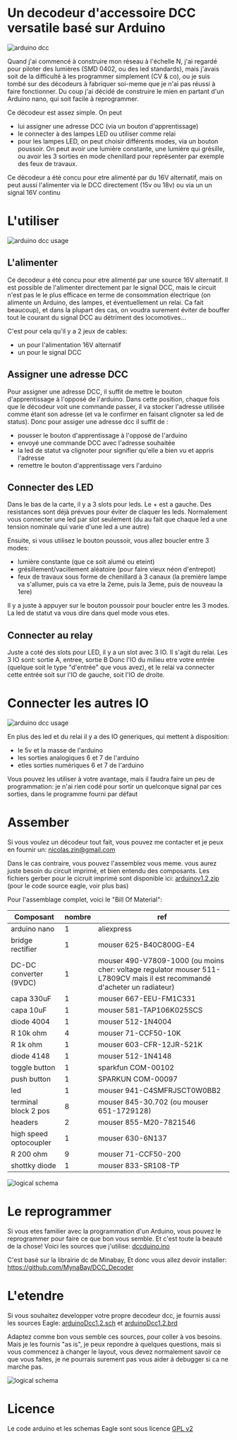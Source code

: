 Un decodeur d'accessoire DCC versatile basé sur Arduino
=======================================================

![arduino dcc](doc/arduinodcc.JPG "Arduino DCC")

Quand j'ai commencé à construire mon réseau à l'échelle N, j'ai regardé pour piloter des lumières (SMD 0402, ou des led standards), mais j'avais soit de la difficulté à les programmer simplement (CV & co), ou je suis tombé sur des décodeurs à fabriquer soi-meme que je n'ai pas réussi à faire fonctionner. Du coup j'ai décidé de construire le mien en partant d'un Arduino nano, qui soit facile à reprogrammer.

Ce décodeur est assez simple. On peut
 * lui assigner une adresse DCC (via un bouton d'apprentissage)
 * le connecter à des lampes LED ou utiliser comme relai
 * pour les lampes LED, on peut choisir différents modes, via un bouton poussoir. On peut avoir une lumière constante, une lumière qui grésille, ou avoir les 3 sorties en mode chenillard pour représenter par exemple des feux de travaux.

Ce décodeur a été concu pour etre alimenté par du 16V alternatif, mais on peut aussi l'alimenter via le DCC directement (15v ou 18v) ou via un un signal 16V continu


L'utiliser
==========

![arduino dcc usage](doc/arduinodccExplanation.JPG "Arduino DCC Usage")

L'alimenter
-----------
Ce decodeur a été concu pour etre alimenté par une source 16V alternatif. Il est possible de l'alimenter directement par le signal DCC, mais le circuit n'est pas le le plus efficace en terme de consommation électrique (on alimente un Arduino, des lampes, et éventuellement un relai. Ca fait beaucoup), et dans la plupart des cas, on voudra surement éviter de bouffer tout le courant du signal DCC au détriment des locomotives...


C'est pour cela qu'il y a 2 jeux de cables:
 * un pour l'alimentation 16V alternatif
 * un pour le signal DCC

Assigner une adresse DCC
------------------------

Pour assigner une adresse DCC, il suffit de mettre le bouton d'apprentissage à l'opposé de l'arduino.
Dans cette position, chaque fois que le décodeur voit une commande passer, il va stocker l'adresse utilisée comme étant son adresse (et va le confirmer en faisant clignoter sa led de status).
Donc pour assiger une adresse dcc il suffit de :
 * pousser le bouton d'apprentissage à l'opposé de l'arduino 
 * envoyé une commande DCC avec l'adresse souhaitée 
 * la led de statut va clignoter pour signifier qu'elle a bien vu et appris l'adresse 
 * remettre le bouton d'apprentissage vers l'arduino 


Connecter des LED
-----------------

Dans le bas de la carte, il y a 3 slots pour leds. Le + est a gauche. Des resistances sont déjà prévues pour éviter de claquer les leds. Normalement vous connecter une led par slot seulement (du au fait que chaque led a une tension nominale qui varie d'une led a une autre)

Ensuite, si vous utilisez le bouton poussoir, vous allez boucler entre 3 modes:
 * lumière constante (que ce soit alumé ou eteint)
 * grésillement/vacillement aléatoire (pour faire vieux néon d'entrepot)
 * feux de travaux sous forme de chenillard à 3 canaux (la première lampe va s'allumer, puis ca va etre la 2eme, puis la 3eme, puis de nouveau la 1ere)

Il y a juste à appuyer sur le bouton poussoir pour boucler entre les 3 modes. La led de statut va vous dire dans quel mode vous etes.


Connecter au relay
------------------

Juste a coté des slots pour LED, il y a un slot avec 3 IO. Il s'agit du relai. Les 3 IO sont: sortie A, entree, sortie B
Donc l'IO du milieu etre votre entrée (quelque soit le type "d'entrée" que vous avez), et le relai va connecter cette entrée soit sur l'IO de gauche, soit l'IO de droite.

Connecter les autres IO
=======================

![arduino dcc usage](doc/arduinodccExplanation2.JPG "Arduino DCC Usage")

En plus des led et du relai il y a des IO generiques, qui mettent à disposition:
 * le 5v et la masse de l'arduino
 * les sorties analogiques 6 et 7 de l'arduino
 *  etles sorties numériques 6 et 7 de l'arduino

Vous pouvez les utiliser à votre avantage, mais il faudra faire un peu de programmation: je n'ai rien codé pour sortir un quelconque signal par ces sorties, dans le programme fourni par défaut

Assember
========

Si vous voulez un décodeur tout fait, vous pouvez me contacter et je peux en fournir un: nicolas.zin@gmail.com

Dans le cas contraire, vous pouvez l'assemblez vous meme. vous aurez juste besoin du circuit imprimé, et bien entendu des composants.
Les fichiers gerber pour le cicruit imprimé sont disponible ici: [arduinov1.2.zip](arduinov1.2.zip) (pour le code source eagle, voir plus bas)

Pour l'assemblage complet, voici le "Bill Of Material":


Composant               |nombre   |ref
------------------------|---------|------------------------------------
arduino nano            |1        |aliexpress
bridge rectifier        |1        |mouser 625-B40C800G-E4
DC-DC converter (9VDC)  |1        |mouser 490-V7809-1000 (ou moins cher: voltage regulator mouser 511-L7809CV mais il est recommandé d'acheter un radiateur)
capa 330uF              |1        |mouser 667-EEU-FM1C331
capa 10uF               |1        |mouser 581-TAP106K025SCS
diode 4004              |1        |mouser 512-1N4004
R 10k ohm               |4        |mouser 71-CCF50-10K
R 1k ohm                |1        |mouser 603-CFR-12JR-521K
diode 4148              |1        |mouser 512-1N4148
toggle button           |1        |sparkfun COM-00102
push button             |1        |SPARKUN COM-00097
led                     |1        |mouser 941-C4SMFRJSCT0W0BB2
terminal block  2 pos   |8        |mouser 845-30.702 (ou mouser 651-1729128)
headers                 |2        |mouser 855-M20-7821546
high speed optocoupler  |1        |mouser 630-6N137
R 200 ohm               |9        |mouser 71-CCF50-200
shottky diode           |1        |mouser 833-SR108-TP


![logical schema](doc/schemaEagle2.png "Eagle physical schema")

Le reprogrammer
===============

Si vous etes familier avec la programmation d'un Arduino, vous pouvez le reprogrammer pour faire ce que bon vous semble. Et c'est toute la beauté de la chose! Voici les sources que j'utilise: [dccduino.ino](arduinoSource/dccduino.ino)

C'est basé sur la librairie dc de Minabay, Et donc vous allez devoir installer: https://github.com/MynaBay/DCC_Decoder



L'etendre
=========

Si vous souhaitez developper votre propre decodeur dcc, je fournis aussi les sources Eagle: [arduinoDcc1.2.sch](arduinoDcc1.2.sch) et [arduinoDcc1.2.brd](arduinoDcc1.2.brd)

Adaptez comme bon vous semble ces sources, pour coller à vos besoins. Mais je les fournis "as is", je peux repondre à quelques questions, mais si vous commencez à changer le layout, vous devez normalement savoir ce que vous faites, je ne pourrais surement pas vous aider à debugger si ca ne marche pas.

![logical schema](doc/schemaEagle.png "Eagle logical schema")

Licence
=======
Le code arduino et les schemas Eagle sont sous licence [GPL v2](gpl-2.0.txt)
